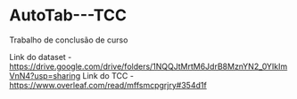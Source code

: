# AutoTab---TCC
Trabalho de conclusão de curso

Link do dataset - https://drive.google.com/drive/folders/1NQQJtMrtM6JdrB8MznYN2_0YIkImVnN4?usp=sharing
Link do TCC - https://www.overleaf.com/read/mffsmcpgrjry#354d1f
